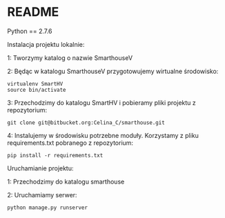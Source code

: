 # README #

Python == 2.7.6

Instalacja projektu lokalnie:

1: Tworzymy katalog o nazwie SmarthouseV

2: Będąc w katalogu SmarthouseV przygotowujemy wirtualne środowisko:

	virtualenv SmartHV
	source bin/activate

3: Przechodzimy do katalogu SmartHV i pobieramy pliki projektu z repozytorium: 

	git clone git@bitbucket.org:Celina_C/smarthouse.git
	
4: Instalujemy w środowisku potrzebne moduły. Korzystamy z pliku requirements.txt pobranego z repozytorium:

	pip install -r requirements.txt
	
Uruchamianie projektu:

1: Przechodzimy do katalogu smarthouse

2: Uruchamiamy serwer:

	python manage.py runserver